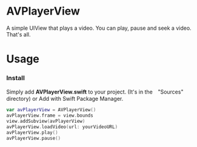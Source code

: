 # AVPlayerView
A simple UIView that plays a video.
You can play, pause and seek a video. 
That's all.

# Usage
### Install
Simply add **AVPlayerView.swift** to your project. (It's in the　"Sources" directory) 
or
Add with Swift Package Manager.

```swift
var avPlayerView = AVPlayerView()
avPlayerView.frame = view.bounds
view.addSubview(avPlayerView)
avPlayerView.loadVideo(url: yourVideoURL)
avPlayerView.play()
avPlayerView.pause()
```


